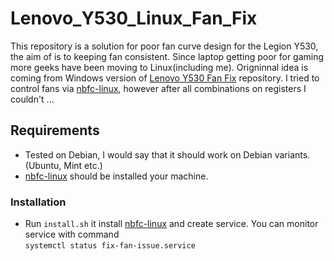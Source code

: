# Lenovo_Y530_Linux_Fan_Fix
This repository is a solution for poor fan curve design for the Legion Y530, the aim of is to keeping fan consistent.
Since laptop getting poor for gaming more geeks have been moving to Linux(including me). 
Origninnal idea is coming from Windows version of [Lenovo Y530 Fan Fix](https://github.com/RaulPetr/Lenovo-Y530-Fan-Fix) repository.
I tried to control fans via [nbfc-linux](https://github.com/nbfc-linux/nbfc-linux), however after all combinations on registers I couldn't ...
## Requirements
  - Tested on Debian, I would say that it should work on Debian variants.(Ubuntu, Mint etc.)
  - [nbfc-linux](https://github.com/nbfc-linux/nbfc-linux) should be installed your machine.

### Installation
   - Run `install.sh` it install [nbfc-linux](https://github.com/nbfc-linux/nbfc-linux) and create service. You can monitor service with command \
      `systemctl status fix-fan-issue.service`

##

